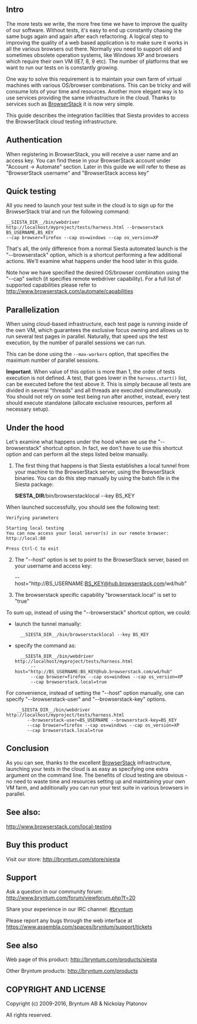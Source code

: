 Intro
-----

The more tests we write, the more free time we have to improve the quality of our software. Without tests, it's easy to end up constantly chasing the 
same bugs again and again after each refactoring. A logical step to improving the quality of a web based application is to make
sure it works in all the various browsers out there. Normally you need to support old and sometimes obsolete operation systems, like
Windows XP and browsers which require their own VM (IE7, 8, 9 etc). The number of platforms that we want to run our tests on is constantly growing.

One way to solve this requirement is to maintain your own farm of virtual machines with various OS/browser combinations.
This can be tricky and will consume lots of your time and resources.
Another more elegant way is to use services providing the same infrastructure in the cloud. Thanks to services such as [BrowserStack](http://www.browserstack.com/) it is now very simple.

This guide describes the integration facilities that Siesta provides to access the BrowserStack cloud testing infrastructure.

Authentication
--------------

When registering in BrowserStack, you will receive a user name and an access key. You can find these in your BrowserStack account
under "Account -> Automate" section. Later in this guide we will refer to these as "BrowserStack username" and "BrowserStack access key"


Quick testing
------- 

All you need to launch your test suite in the cloud is to sign up for the BrowserStack trial and run the following command:

    __SIESTA_DIR__/bin/webdriver http://localhost/myproject/tests/harness.html --browserstack BS_USERNAME,BS_KEY 
    --cap browser=firefox --cap os=windows --cap os_version=XP
    
That's all, the only difference from a normal Siesta automated launch is the "--browserstack" option, which is a shortcut performing
a few additional actions. We'll examine what happens under the hood later in this guide.

Note how we have specified the desired OS/browser combination using the "--cap" switch (it specifies remote webdriver capability).
For a full list of supported capabilities please refer to <http://www.browserstack.com/automate/capabilities>

Parallelization
---------------

When using cloud-based infrastructure, each test page is running inside of the own VM, which guarantees the exclusive focus owning 
and allows us to run several test pages in parallel. Naturally, that speed ups the test execution, by the number of parallel sessions
we can run.

This can be done using the `--max-workers` option, that specifies the maximum number of parallel sessions.

**Important**. When value of this option is more than 1, the order of tests execution is not defined. A test, that goes lower
in the `harness.start()` list, can be executed before the test above it. This is simply because all tests are divided in several
"threads" and all threads are executed simultaneously. You should not rely on some test being run after another, instead, 
every test should execute standalone (allocate exclusive resources, perform all necessary setup).


Under the hood
-------------

Let's examine what happens under the hood when we use the  "--browserstack" shortcut option. In fact, we don't have to use this shortcut
option and can perform all the steps listed below manually.

1) The first thing that happens is that Siesta establishes a local tunnel from your machine to the BrowserStack server, using the BrowserStack binaries.
You can do this step manually by using the batch file in the Siesta package:

     __SIESTA_DIR__/bin/browserstacklocal --key BS_KEY

When launched successfully, you should see the following text:

    Verifying parameters
    
    Starting local testing
    You can now access your local server(s) in our remote browser:
    http://local:80
    
    Press Ctrl-C to exit
 
2) The "--host" option is set to point to the BrowserStack server, based on your username and access key:

    --host="http://BS_USERNAME:BS_KEY@hub.browserstack.com/wd/hub"
    
3) The browserstack specific capability "browserstack.local" is set to "true"

To sum up, instead of using the "--browserstack" shortcut option, we could:

- launch the tunnel manually: 

        __SIESTA_DIR__/bin/browserstacklocal --key BS_KEY
    
- specify the command as:
    
        __SIESTA_DIR__/bin/webdriver http://localhost/myproject/tests/harness.html 
            --host="http://BS_USERNAME:BS_KEY@hub.browserstack.com/wd/hub" 
            --cap browser=firefox --cap os=windows --cap os_version=XP 
            --cap browserstack.local=true
    
For convenience, instead of setting the "--host" option manually, one can specify "--browserstack-user" and "--browserstack-key" options.

        __SIESTA_DIR__/bin/webdriver http://localhost/myproject/tests/harness.html 
            --browserstack-user=BS_USERNAME --browserstack-key=BS_KEY
            --cap browser=firefox --cap os=windows --cap os_version=XP 
            --cap browserstack.local=true


Conclusion
----------

As you can see, thanks to the excellent [BrowserStack](http://www.browserstack.com) infrastructure, launching your tests in the cloud is as easy as specifying
one extra argument on the command line. The benefits of cloud testing are obvious - no need to waste time and resources setting up and maintaining your own VM farm, 
and additionally you can run your test suite in various browsers in parallel. 

See also:
---------

<http://www.browserstack.com/local-testing>

Buy this product
---------

Visit our store: <http://bryntum.com/store/siesta>

Support
---------

Ask a question in our community forum: <http://www.bryntum.com/forum/viewforum.php?f=20>

Share your experience in our IRC channel: [#bryntum](http://webchat.freenode.net/?randomnick=1&channels=bryntum&prompt=1)

Please report any bugs through the web interface at <https://www.assembla.com/spaces/bryntum/support/tickets>


See also
---------

Web page of this product: <http://bryntum.com/products/siesta>

Other Bryntum products: <http://bryntum.com/products>


COPYRIGHT AND LICENSE
---------

Copyright (c) 2009-2016, Bryntum AB & Nickolay Platonov

All rights reserved.